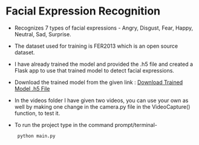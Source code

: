 # Facial Expression Recognition

- Recognizes 7 types of facial expressions - Angry, Disgust, Fear, Happy, Neutral, Sad, Surprise.
- The dataset used for training is FER2013 which is an open source dataset.
- I have already trained the model and provided the .h5 file and created a Flask app to use that trained model to detect facial expressions. 
- Download the trained model from the given link : <a href="https://drive.google.com/file/d/1bJJRHL9WcvjbDuNMoR8a5R6C2JxdZhOl/view?usp=sharing" target="_blank">Download Trained Model .h5 File</a>
- In the videos folder I have given two videos, you can use your own as well by making one change in the camera.py file in the VideoCapture() function, to test it.

- To run the project type in the command prompt/terminal-</br>
   ```
    python main.py
  ```
